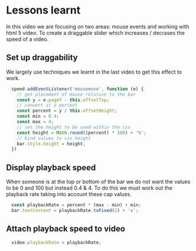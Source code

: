 # Lessons learnt

In this video we are focusing on two areas: mouse events and working with html 5 video. To create a draggable slider which increases / decrases the speed of a video.

## Set up draggability

We largely use techniques we learnt in the last video to get this effect to work.

```javascript
  speed.addEventListener('mousemove', function (e) {
    // get placement of mouse relative to the bar
    const y = e.pageY - this.offsetTop;
    // convert it a percent
    const percent = y / this.offsetHeight;
    const min = 0.4;
    const max = 4;
    // set the height to be used within the css
    const height = Math.round((percent) * 100) + '%';
    // bind values to css height
    bar.style.height = height;
  })
```

## Display playback speed

When someone is at the top or bottom of the bar we do not want the values to be 0 and 100 but instead 0.4 & 4. To do this we must work out the playback rate taking into account these cap values.

```javascript
  const playbackRate = percent * (max - min) + min;
  bar.textContent = playbackRate.toFixed(2) + 'x';
```

## Attach playback speed to video

```javascript
  video.playbackRate = playbackRate;
```

